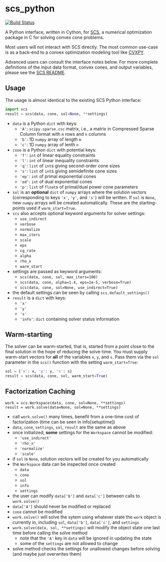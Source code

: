 # scs_python
[![Build Status](https://travis-ci.org/ajfriend/scs_python.svg?branch=master)](https://travis-ci.org/ajfriend/scs_python)

A Python interface, written in Cython, for [SCS](https://github.com/cvxgrp/scs), a numerical optimization package in C for solving convex cone problems.

Most users will not interact with SCS directly. The most common use-case is as
a back-end to a convex optimization modeling tool like [CVXPY](http://www.cvxpy.org).

Advanced users can consult the interface notes below. For more complete definitions of the input data format, convex cones, and output variables, please see the [SCS README](https://github.com/cvxgrp/scs/blob/master/README.md).

## Usage
The usage is almost identical to the existing SCS Python interface: 
```python
import scs
result = scs(data, cone, sol=None, **settings)
```

- `data` is a Python `dict` with keys:
    - `'A'`: `scipy.sparse.csc` matrix, i.e., a matrix in Compressed Sparse Column format with `m` rows and `n` columns
    - `'b'`: 1D `numpy` array of length `m`
    - `'c'`: 1D `numpy` array of lenth `n`
- `cone` is a Python `dict` with potential keys:
    - `'f'`: `int` of linear equality constraints
    - `'l'`: `int` of linear inequality constraints
    - `'q'`: `list` of `int`s giving second-order cone sizes
    - `'s'`: `list` of `int`s giving semidefinite cone sizes
    - `'ep'`: `int` of primal exponential cones
    - `'ed'`: `int` of dual exponential cones
    - `'p'`: `list` of `float`s of primal/dual power cone parameters 
- `sol` is an **optional** `dict` of `numpy` arrays where the solution vectors (corresponding to keys `'x'`, `'y'`, and `'s'`) will be written. If `sol` is `None`, new `numpy` arrays will be created automatically. These are the starting-points used if `warm_start=True`.
- `scs` also accepts optional keyword arguments for solver settings:
    - `use_indirect`
    - `verbose`
    - `normalize`
    - `max_iters`
    - `scale`
    - `eps`
    - `cg_rate`
    - `alpha`
    - `rho_x`
    - `warm_start`
- settings are passed as keyword arguments:
    - `scs(data, cone, sol, max_iters=100)`
    - `scs(data, cone, alpha=1.4, eps=1e-5, verbose=True)`
    - `scs(data, cone, sol=None, use_indirect=True)`
- the default settings can be seen by calling `scs.default_settings()`
- `result` is a `dict` with keys:
    - `'x'`
    - `'y'`
    - `'s'`
    - `'info'`: `dict` containing solver status information

## Warm-starting
The solver can be warm-started, that is, started from a point close to the final solution in the hope of reducing the solve-time. You must supply warm-start vectors for **all** of the variables `x`, `y`, and `s`. Pass them via the `sol` parameter in the `scs()` function with the setting `warm_start=True`:

```python
sol = {'x': x, 'y': y, 's': s}
result = scs(data, cone, sol, warm_start=True)
```

## Factorization Caching
```
work = scs.Workspace(data, cone, sol=None, **settings)
result = work.solve(data=None, sol=None, **settings)
```

- call `work.solve()` many times, benefit from a one-time cost of factorization (time can be seen in info[setuptime])
- `data`, `cone`, `settings`, `sol`, `result` are the same as above
- once initialized, **some** settings for the `Workspace` cannot be modified:
    - `'use_indirect'`
    - `'rho_x'`
    - `'normalize'`
    - `'scale'`
- if `sol` is `None`, solution vectors will be created for you automatically
- the `Workspace` data can be inspected once created
    - `data`
    - `cone`
    - `sol`
    - `info`
    - `settings`
- the user can modify `data['b']` and `data['c']` between calls to `work.solve()`
- `data['A']` should never be modified or replaced
- `cone` cannot be modified
- `work.solve()` will solve the sytem using whatever state the `work` object is currently in, including `sol`, `data['b']`, `data['c']`, and `settings`
- `work.solve(data, sol, **settings)` will modify the object state one last time before calling the solve method
    - note that the `'A'` key in `data` will be ignored in updating the state
    - some of the `settings` are not allowed to change
- solve method checks the settings for unallowed changes before solving (and maybe just overwrites them)
